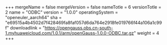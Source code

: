 +++
mergeName = false
mergeVersion = false
nameTotle = 6
versionTotle = 2
name = "ODBC"
version = "1.0.0"
operatingSystem = "openeuler_aarch64"
sha = "e69515a4b4502d7f428469fa8faf057d6da764e2918fe019766f44a106a1c99f"
downloadlink = "https://opengauss.obs.cn-south-1.myhuaweicloud.com/1.0.1/arm/openGauss-1.0.0-ODBC.tar.gz"
weight =  4
+++